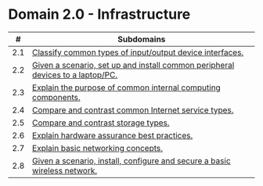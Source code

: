 # Domain 2.0 - Infrastructure

| # | Subdomains   | 
|---|---|
|2.1 | [Classify common types of input/output device interfaces.](https://github.com/erich-tech/ITF_Plus/edit/main/Domain_2-Infrastructure/2.1#readme) |
|2.2 | [Given a scenario, set up and install common peripheral devices to a laptop/PC.](https://github.com/erich-tech/ITF_Plus/edit/main/Domain_2-Infrastructure/2.2#readme) |
|2.3 | [Explain the purpose of common internal computing components.](https://github.com/erich-tech/ITF_Plus/edit/main/Domain_2-Infrastructure/2.3#readme) |
|2.4 | [Compare and contrast common Internet service types.](https://github.com/erich-tech/ITF_Plus/edit/main/Domain_2-Infrastructure/2.4#readme) |
|2.5 | [Compare and contrast storage types.](https://github.com/erich-tech/ITF_Plus/edit/main/Domain_2-Infrastructure/2.5#readme) |
|2.6 | [Explain hardware assurance best practices.](https://github.com/erich-tech/ITF_Plus/edit/main/Domain_2-Infrastructure/2.6#readme) |
|2.7 | [Explain basic networking concepts.](https://github.com/erich-tech/ITF_Plus/edit/main/Domain_2-Infrastructure/2.7#readme) |
|2.8 | [Given a scenario, install, configure and secure a basic wireless network.](https://github.com/erich-tech/ITF_Plus/edit/main/Domain_2-Infrastructure/2.8#readme) |
